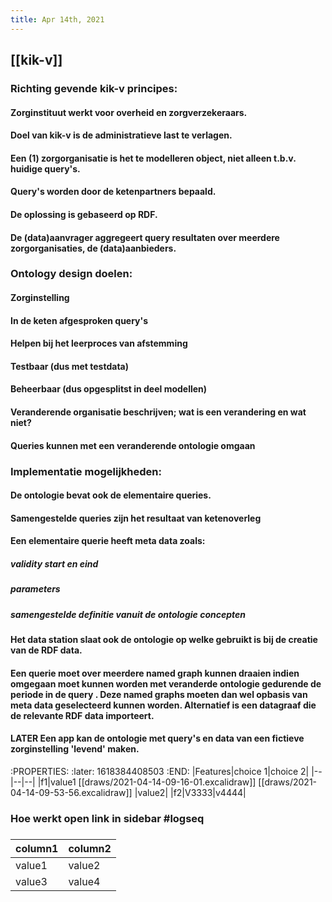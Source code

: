 ```yaml
---
title: Apr 14th, 2021
---
```


## [[kik-v]]
### Richting gevende kik-v principes:
#### Zorginstituut werkt voor overheid en zorgverzekeraars.
#### Doel van kik-v is de administratieve last te verlagen.
#### Een (1) zorgorganisatie is het te modelleren object, niet alleen t.b.v. huidige query's.
#### Query's worden door de ketenpartners bepaald.
#### De oplossing is gebaseerd op RDF.
#### De (data)aanvrager aggregeert query resultaten over meerdere zorgorganisaties, de (data)aanbieders.
### Ontology design doelen:
#### Zorginstelling
#### In de keten afgesproken query's
#### Helpen bij het leerproces van afstemming
#### Testbaar (dus met testdata)
#### Beheerbaar (dus opgesplitst in deel modellen)
#### Veranderende organisatie beschrijven; wat is een verandering en wat niet?
#### Queries kunnen met een veranderende ontologie omgaan
### Implementatie mogelijkheden:
#### De ontologie bevat ook de elementaire queries.
#### Samengestelde queries zijn het resultaat van ketenoverleg
#### Een elementaire querie heeft meta data zoals:
##### validity start en eind
##### parameters
##### samengestelde definitie vanuit de ontologie concepten
#### Het data station slaat ook de ontologie op welke gebruikt is bij de creatie van de RDF data.
#### Een querie moet over meerdere named graph kunnen draaien indien omgegaan moet kunnen worden met veranderde ontologie gedurende de periode in de query . Deze named graphs moeten dan wel opbasis van meta data geselecteerd kunnen worden. Alternatief is een datagraaf die de relevante RDF data importeert.
#### LATER Een app kan de ontologie met query's en data van een fictieve zorginstelling 'levend'  maken.
:PROPERTIES:
:later: 1618384408503
:END:
|Features|choice 1|choice 2|
|--|--|--|
|f1|value1 [[draws/2021-04-14-09-16-01.excalidraw]] 
[[draws/2021-04-14-09-53-56.excalidraw]] 
|value2|
|f2|V3333|v4444|
####
### Hoe werkt open link in sidebar #logseq
### 
|column1|column2|
|--|--|
|value1|value2|
|value3|value4|
###
